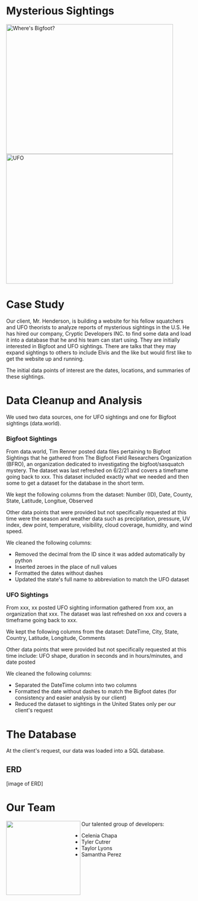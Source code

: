 # Mysterious Sightings

  <p float="center">
  <img src="https://user-images.githubusercontent.com/82002107/133905938-3165e93a-8ec9-4274-8990-7fc0411c6c7c.png" alt="Where's Bigfoot?" width="450" height="350">
  <img src="https://user-images.githubusercontent.com/82002107/133905796-7797e10a-851f-40f0-bb3c-4f0c69ab3e67.png" alt="UFO" width="450" height="350"
</p>

# Case Study
  
Our client, Mr. Henderson, is building a website for his fellow squatchers and UFO theorists to analyze reports of mysterious sightings in the U.S. He has hired our company, Cryptic Developers INC. to find some data and load it into a database that he and his team can start using. They are initially interested in Bigfoot and UFO sightings. There are talks that they may expand sightings to others to include Elvis and the like but would first like to get the website up and running.
  
The initial data points of interest are the dates, locations, and summaries of these sightings.
  
# Data Cleanup and Analysis
  
We used two data sources, one for UFO sightings and one for Bigfoot sightings (data.world).
  
### Bigfoot Sightings
  
From data.world, Tim Renner posted data files pertaining to Bigfoot Sightings that he gathered from The Bigfoot Field Researchers Organization (BFRO), an organization    dedicated to investigating the bigfoot/sasquatch mystery. The dataset was last refreshed on 6/2/21 and covers a timeframe going back to xxx. This dataset included exactly what we needed and then some to get a dataset for the database in the short term.
    
We kept the following columns from the dataset: Number (ID), Date, County, State, Latitude, Longitue, Observed
  
Other data points that were provided but not specifically requested at this time were the season and weather data such as precipitation, pressure, UV index, dew point, temperature, visibility, cloud coverage, humidity, and wind speed.

We cleaned the following columns:
  
   - Removed the decimal from the ID since it was added automatically by python
   - Inserted zeroes in the place of null values
   - Formatted the dates without dashes
   - Updated the state's full name to abbreviation to match the UFO dataset

### UFO Sightings
  
From xxx, xx posted UFO sighting information gathered from xxx, an organization that xxx. The dataset was last refreshed on xxx and covers a timeframe going back to xxx. 
  
We kept the following columns from the dataset: DateTime, City, State, Country, Latitude, Longitude, Comments
 
Other data points that were provided but not specifically requested at this time include: UFO shape, duration in seconds and in hours/minutes, and date posted

We cleaned the following columns:
  
   - Separated the DateTime column into two columns
   - Formatted the date without dashes to match the Bigfoot dates (for consistency and easier analysis by our client)
   - Reduced the dataset to sightings in the United States only per our client's request


# The Database

  At the client's request, our data was loaded into a SQL database. 
  
  ## ERD
  
  [image of ERD]
  
  
# Our Team
  
<img src="https://user-images.githubusercontent.com/82002107/133907178-73250178-1465-426a-8d5f-9ccf9c62f0f1.png" align="left" width="200px" padding="10px"/>
Our talented group of developers:
  
  - Celenia Chapa
  - Tyler Cutrer
  - Taylor Lyons
  - Samantha Perez

<br clear="left"/>
  
  
 


  
